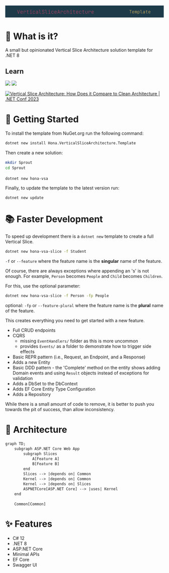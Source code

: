 [![VerticalSliceArchitecture Template Banner](https://raw.githubusercontent.com/Hona/VerticalSliceArchitecture/main/docs/banner.png)](https://github.com/Hona/VerticalSliceArchitecture)

# 🤔 What is it?

A small but opinionated Vertical Slice Architecture solution template for .NET 8

## Learn

[![](https://img.shields.io/badge/watch%20the%20video-FF0000?style=for-the-badge&logo=youtube)](https://www.youtube.com/watch?v=T-EwN9UqRwE) [![](https://img.shields.io/badge/Read%20the%20Blog-06D6A0?style=for-the-badge&logo=rss&logoColor=fff)](http://lukeparker.dev/blog/vertical-slice-architecture-quick-start)

[![Vertical Slice Architecture: How Does it Compare to Clean Architecture | .NET Conf 2023](https://i3.ytimg.com/vi/T-EwN9UqRwE/maxresdefault.jpg)
](https://www.youtube.com/watch?v=T-EwN9UqRwE)

# 🎉 Getting Started

To install the template from NuGet.org run the following command:

```bash
dotnet new install Hona.VerticalSliceArchitecture.Template
```

Then create a new solution:

```bash
mkdir Sprout
cd Sprout

dotnet new hona-vsa
```

Finally, to update the template to the latest version run:

```bash
dotnet new update
```

# 📚 Faster Development

To speed up development there is a `dotnet new` template to create a full Vertical Slice.

```bash
dotnet new hona-vsa-slice -f Student
```
`-f` or `--feature` where the feature name is the **singular** name of the feature.

Of course, there are always exceptions where appending an 's' is not enough. For example, `Person` becomes `People` and `Child` becomes `Children`.

For this, use the optional parameter:

```bash
dotnet new hona-vsa-slice -f Person -fp People
```

optional: `-fp` or `--feature-plural` where the feature name is the **plural** name of the feature.

This creates everything you need to get started with a new feature.

- Full CRUD endpoints
- CQRS 
    - missing `EventHandlers/` folder as this is more uncommon
    - provides `Events/` as a folder to demonstrate how to trigger side effects
- Basic REPR pattern (i.e., Request, an Endpoint, and a Response)
- Adds a new Entity
- Basic DDD pattern - the 'Complete' method on the entity shows adding Domain events and using `Result` objects instead of exceptions for validation
- Adds a DbSet to the DbContext
- Adds EF Core Entity Type Configuration
- Adds a Repository

While there is a small amount of code to remove, it is better to push you towards the pit of success, than allow inconsistency.

# 📝 Architecture

```mermaid
graph TD;
    subgraph ASP.NET Core Web App
        subgraph Slices
            A[Feature A]
            B[Feature B]
        end
        Slices --> |depends on| Common
        Kernel --> |depends on| Common
        Kernel --> |depends on| Slices
        ASPNETCore[ASP.NET Core] --> |uses| Kernel
    end

    Common[Common]
```

# ✨ Features

- C# 12
- .NET 8
- ASP.NET Core
- Minimal APIs
- EF Core
- Swagger UI

